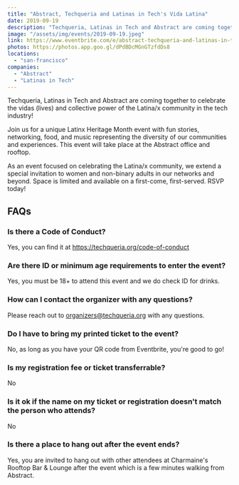 ```yaml
---
title: "Abstract, Techqueria and Latinas in Tech's Vida Latina"
date: 2019-09-19
description: "Techqueria, Latinas in Tech and Abstract are coming together to celebrate the vidas [lives] and collective power of the Latina/x community in the tech industry!"
image: "/assets/img/events/2019-09-19.jpeg"
link: https://www.eventbrite.com/e/abstract-techqueria-and-latinas-in-techs-vida-latina-tickets-70580077913
photos: https://photos.app.goo.gl/dPdBDcMGnGTzfdDs8
locations:
  - "san-francisco"
companies:
  - "Abstract"
  - "Latinas in Tech"
---
```


Techqueria, Latinas in Tech and Abstract are coming together to celebrate the vidas (lives) and collective power of the Latina/x community in the tech industry!

Join us for a unique Latinx Heritage Month event with fun stories, networking, food, and music representing the diversity of our communities and experiences. This event will take place at the Abstract office and rooftop.

As an event focused on celebrating the Latina/x community, we extend a special invitation to women and non-binary adults in our networks and beyond. Space is limited and available on a first-come, first-served. RSVP today!

## FAQs

### Is there a Code of Conduct?

Yes, you can find it at https://techqueria.org/code-of-conduct

### Are there ID or minimum age requirements to enter the event?

Yes, you must be 18+ to attend this event and we do check ID for drinks.

### How can I contact the organizer with any questions?

Please reach out to organizers@techqueria.org with any questions.

### Do I have to bring my printed ticket to the event?

No, as long as you have your QR code from Eventbrite, you're good to go!

### Is my registration fee or ticket transferrable?

No

### Is it ok if the name on my ticket or registration doesn't match the person who attends?

No

### Is there a place to hang out after the event ends?

Yes, you are invited to hang out with other attendees at Charmaine's Rooftop Bar & Lounge after the event which is a few minutes walking from Abstract.